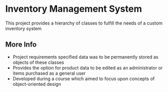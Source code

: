 # Inventory Management System

This project provides a hierarchy of classes to fulfill the needs of a custom inventory system

## More Info 

* Project requirements specified data was to be permanently stored as objects of these classes
* Provides the option for product data to be edited as an administrator or items purchased as a general user
* Developed during a course which aimed to focus upon concepts of object-oriented design